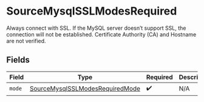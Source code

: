 # SourceMysqlSSLModesRequired

Always connect with SSL. If the MySQL server doesn’t support SSL, the connection will not be established. Certificate Authority (CA) and Hostname are not verified.


## Fields

| Field                                                                                     | Type                                                                                      | Required                                                                                  | Description                                                                               |
| ----------------------------------------------------------------------------------------- | ----------------------------------------------------------------------------------------- | ----------------------------------------------------------------------------------------- | ----------------------------------------------------------------------------------------- |
| `mode`                                                                                    | [SourceMysqlSSLModesRequiredMode](../../models/shared/sourcemysqlsslmodesrequiredmode.md) | :heavy_check_mark:                                                                        | N/A                                                                                       |